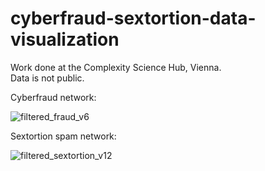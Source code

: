# cyberfraud-sextortion-data-visualization
Work done at the Complexity Science Hub, Vienna.<br>
Data is not public.

Cyberfraud network:

![filtered_fraud_v6](https://github.com/me9hanics/cyberfraud-sextortion-data-visualization/assets/82604073/2741f8e9-b4e8-4f8a-8e8b-f0dadc7ae389)

Sextortion spam network: 

![filtered_sextortion_v12](https://github.com/me9hanics/cyberfraud-sextortion-data-visualization/assets/82604073/1510312e-b65d-4bba-80d1-fddc01651c34)


